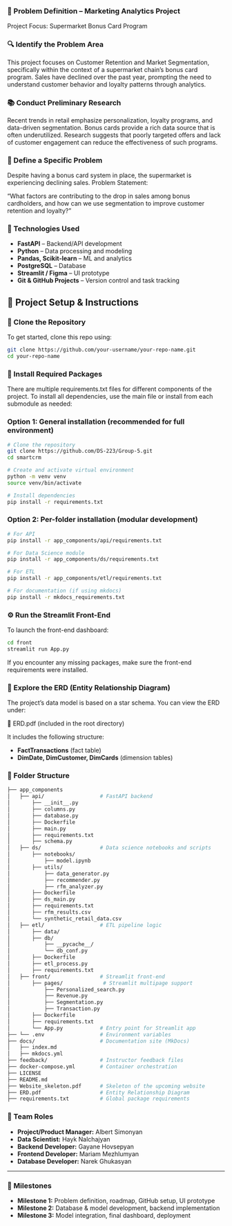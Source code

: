 ### 🧠 Problem Definition – Marketing Analytics Project

Project Focus: Supermarket Bonus Card Program

### 🔍 Identify the Problem Area
This project focuses on Customer Retention and Market Segmentation, specifically within the context of a supermarket chain’s bonus card program. Sales have declined over the past year, prompting the need to understand customer behavior and loyalty patterns through analytics.

### 📚 Conduct Preliminary Research
Recent trends in retail emphasize personalization, loyalty programs, and data-driven segmentation. Bonus cards provide a rich data source that is often underutilized. Research suggests that poorly targeted offers and lack of customer engagement can reduce the effectiveness of such programs.

### 🎯 Define a Specific Problem
Despite having a bonus card system in place, the supermarket is experiencing declining sales.
Problem Statement:

“What factors are contributing to the drop in sales among bonus cardholders, and how can we use segmentation to improve customer retention and loyalty?”

### 🧠 Technologies Used
- **FastAPI** – Backend/API development  
- **Python** – Data processing and modeling  
- **Pandas, Scikit-learn** – ML and analytics  
- **PostgreSQL** – Database  
- **Streamlit / Figma** – UI prototype  
- **Git & GitHub Projects** – Version control and task tracking  

## 🧰 Project Setup & Instructions

### 📁 Clone the Repository

To get started, clone this repo using:

```bash
git clone https://github.com/your-username/your-repo-name.git
cd your-repo-name
```
### 🧪 Install Required Packages
There are multiple requirements.txt files for different components of the project. To install all dependencies, use the main file or install from each submodule as needed:

### Option 1: General installation (recommended for full environment)
```bash
# Clone the repository
git clone https://github.com/DS-223/Group-5.git
cd smartcrm

# Create and activate virtual environment
python -m venv venv
source venv/bin/activate

# Install dependencies
pip install -r requirements.txt
```

### Option 2: Per-folder installation (modular development)
```bash
# For API
pip install -r app_components/api/requirements.txt

# For Data Science module
pip install -r app_components/ds/requirements.txt

# For ETL
pip install -r app_components/etl/requirements.txt

# For documentation (if using mkdocs)
pip install -r mkdocs_requirements.txt
```

### ⚙️ Run the Streamlit Front-End
To launch the front-end dashboard:

```bash
cd front
streamlit run App.py
```
If you encounter any missing packages, make sure the front-end requirements were installed.

### 🧬 Explore the ERD (Entity Relationship Diagram)
The project’s data model is based on a star schema. You can view the ERD under:

📄 ERD.pdf (included in the root directory)

It includes the following structure:

- **FactTransactions** (fact table)
- **DimDate, DimCustomer, DimCards** (dimension tables)

### 📁 Folder Structure

```bash
├── app_components
│   ├── api/                  # FastAPI backend
│       ├── __init__.py
│       ├── columns.py
│       ├── database.py
│       ├── Dockerfile
│       ├── main.py
│       ├── requirements.txt
│       ├── schema.py
│   ├── ds/                   # Data science notebooks and scripts
│       ├── notebooks/
│           ├── model.ipynb
│       ├── utils/
│           ├── data_generator.py
│           ├── recommender.py
│           ├── rfm_analyzer.py
│       ├── Dockerfile
│       ├── ds_main.py
│       ├── requirements.txt
│       ├── rfm_results.csv
│       └── synthetic_retail_data.csv
│   ├── etl/                  # ETL pipeline logic
│       ├── data/  
│       ├── db/
│           ├── __pycache__/  
│           └── db_conf.py   
│       ├── Dockerfile
│       ├── etl_process.py
│       ├── requirements.txt  
│   ├── front/                # Streamlit front-end
│       ├── pages/             # Streamlit multipage support
│           ├── Personalized_search.py
│           ├── Revenue.py
│           ├── Segmentation.py
│           ├── Transaction.py 
│       ├── Dockerfile
│       ├── requirements.txt    
│       └── App.py            # Entry point for Streamlit app
├── └── .env                  # Environment variables
├── docs/                     # Documentation site (MkDocs)
│   ├── index.md
│   ├── mkdocs.yml  
├── feedback/                 # Instructor feedback files
├── docker-compose.yml        # Container orchestration
├── LICENSE
├── README.md
├── Website_skeleton.pdf      # Skeleton of the upcoming website
├── ERD.pdf                   # Entity Relationship Diagram
├── requirements.txt          # Global package requirements
```

### 👥 Team Roles

- **Project/Product Manager:** Albert Simonyan
- **Data Scientist:** Hayk Nalchajyan  
- **Backend Developer:** Gayane Hovsepyan  
- **Frontend Developer:** Mariam Mezhlumyan  
- **Database Developer:** Narek Ghukasyan 

---

### 📅 Milestones
- **Milestone 1:** Problem definition, roadmap, GitHub setup, UI prototype  
- **Milestone 2:** Database & model development, backend implementation  
- **Milestone 3:** Model integration, final dashboard, deployment 
